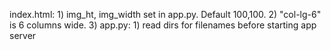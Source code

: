 index.html:
    1) img_ht, img_width set in app.py. Default 100,100.
    2) "col-lg-6" is 6 columns wide.
    3)
app.py:
    1) read dirs for filenames before starting app server
